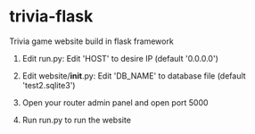 # trivia-flask
Trivia game website build in flask framework


1. Edit run.py:
  Edit 'HOST' to desire IP (default '0.0.0.0')
  
2. Edit website/__init__.py:
  Edit 'DB_NAME' to database file (default 'test2.sqlite3')
  
3. Open your router admin panel and open port 5000

4. Run run.py to run the website
